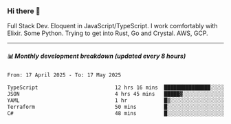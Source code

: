 ### Hi there 👋

Full Stack Dev. Eloquent in JavaScript/TypeScript. I work comfortably with Elixir. Some Python. Trying to get into Rust, Go and Crystal. AWS, GCP.

***

##### 📊 Monthly development breakdown (updated every 8 hours)

<!--START_SECTION:waka-->

```txt
From: 17 April 2025 - To: 17 May 2025

TypeScript                         12 hrs 16 mins  ███████████████░░░░░░░░░░   60.07 %
JSON                               4 hrs 45 mins   █████▓░░░░░░░░░░░░░░░░░░░   23.25 %
YAML                               1 hr            █▒░░░░░░░░░░░░░░░░░░░░░░░   04.93 %
Terraform                          50 mins         █░░░░░░░░░░░░░░░░░░░░░░░░   04.11 %
C#                                 48 mins         █░░░░░░░░░░░░░░░░░░░░░░░░   03.96 %
```

<!--END_SECTION:waka-->
